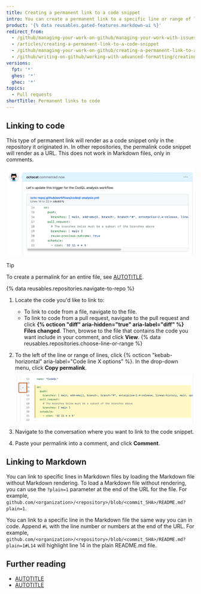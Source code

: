 ```yaml
---
title: Creating a permanent link to a code snippet
intro: You can create a permanent link to a specific line or range of lines of code in a specific version of a file or pull request.
product: '{% data reusables.gated-features.markdown-ui %}'
redirect_from:
  - /github/managing-your-work-on-github/managing-your-work-with-issues-and-pull-requests/creating-a-permanent-link-to-a-code-snippet
  - /articles/creating-a-permanent-link-to-a-code-snippet
  - /github/managing-your-work-on-github/creating-a-permanent-link-to-a-code-snippet
  - /github/writing-on-github/working-with-advanced-formatting/creating-a-permanent-link-to-a-code-snippet
versions:
  fpt: '*'
  ghes: '*'
  ghec: '*'
topics:
  - Pull requests
shortTitle: Permanent links to code
---
```


## Linking to code

This type of permanent link will render as a code snippet only in the repository it originated in. In other repositories, the permalink code snippet will render as a URL. This does not work in Markdown files, only in comments.

![Screenshot of an issue comment. A code snippet has a header that lists the file name and line numbers, and a body that lists the code on those lines.](/assets/images/help/repository/rendered-code-snippet.png)

> [!TIP]
> To create a permalink for an entire file, see [AUTOTITLE](/repositories/working-with-files/using-files/getting-permanent-links-to-files).

{% data reusables.repositories.navigate-to-repo %}
1. Locate the code you'd like to link to:
    * To link to code from a file, navigate to the file.
    * To link to code from a pull request, navigate to the pull request and click **{% octicon "diff" aria-hidden="true" aria-label="diff" %} Files changed**. Then, browse to the file that contains the code you want include in your comment, and click **View**.
{% data reusables.repositories.choose-line-or-range %}
1. To the left of the line or range of lines, click {% octicon "kebab-horizontal" aria-label="Code line X options" %}. In the drop-down menu, click **Copy permalink**.

   ![Screenshot of a file, with 8 lines selected. To the left of the first selected line, a button labeled with a kebab icon is outlined in dark orange.](/assets/images/help/repository/open-new-issue-specific-line.png)
1. Navigate to the conversation where you want to link to the code snippet.
1. Paste your permalink into a comment, and click **Comment**.

## Linking to Markdown

You can link to specific lines in Markdown files by loading the Markdown file without Markdown rendering. To load a Markdown file without rendering, you can use the `?plain=1` parameter at the end of the URL for the file. For example, `github.com/<organization>/<repository>/blob/<commit_SHA>/README.md?plain=1`.

You can link to a specific line in the Markdown file the same way you can in code. Append `#L` with the line number or numbers at the end of the URL. For example, `github.com/<organization>/<repository>/blob/<commit_SHA>/README.md?plain=1#L14` will highlight line 14 in the plain README.md file.

## Further reading

* [AUTOTITLE](/issues/tracking-your-work-with-issues/creating-an-issue)
* [AUTOTITLE](/pull-requests/collaborating-with-pull-requests/reviewing-changes-in-pull-requests)
